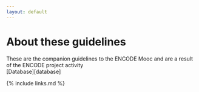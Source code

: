 ```yaml
---
layout: default
---
```

# About these guidelines
These are the companion guidelines to the ENCODE Mooc and are a result of the ENCODE project activity  
[Database][database]

{% include links.md %}
